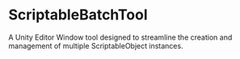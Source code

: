 # ScriptableBatchTool
A Unity Editor Window tool designed to streamline the creation and management of multiple ScriptableObject instances.
